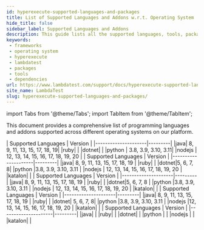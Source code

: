```yaml
---
id: hyperexecute-supported-languages-and-packages
title: List of Supported Languages and Addons w.r.t. Operating System
hide_title: false
sidebar_label: Supported Languages and Addons
description: This guide lists all the supported languages, tools, packages and frameworks along with their versions that are compatible with different supported operating system - windows, linux and macOS
keywords:
 - frameworks
 - operating system
 - hyperexecute
 - lambdatest
 - packages
 - tools
 - dependencies
url: https://www.lambdatest.com/support/docs/hyperexecute-supported-languages-and-packages/
site_name: LambdaTest
slug: hyperexecute-supported-languages-and-packages/
---
```


import Tabs from '@theme/Tabs';
import TabItem from '@theme/TabItem';

<script type="application/ld+json"
      dangerouslySetInnerHTML={{ __html: JSON.stringify({
       "@context": "https://schema.org",
        "@type": "BreadcrumbList",
        "itemListElement": [{
          "@type": "ListItem",
          "position": 1,
          "name": "Home",
          "item": "https://www.lambdatest.com"
        },{
          "@type": "ListItem",
          "position": 2,
          "name": "Support",
          "item": "https://www.lambdatest.com/support/docs/"
        },{
          "@type": "ListItem",
          "position": 3,
          "name": "Supported Languages and Addons ",
          "item": "https://www.lambdatest.com/support/docs/hyperexecute-supported-languages-and-packages/"
        }]
      })
    }}
></script>
This document provides a comprehensive list of programming languages and addons supported across different operating systems on our platform.

<Tabs className="docs__val">

<TabItem value="linux" label="Linux" default>
| Supported Languages | Version |
|---------------------|---------|
|java| 8, 9, 11, 13, 15, 17, 18, 19|
|ruby| |
|dotnet| |
|python | 3.8, 3.9, 3.10, 3.11|
|nodejs | 12, 13, 14, 15, 16, 17, 18, 19, 20 |

</TabItem>

<TabItem value="windows" label="Windows" default>
    <Tabs className="docs__val">
        <TabItem value="win10" label="Windows 10" default>
            | Supported Languages | Version |
            |---------------------|---------|
            |java| 8, 9, 11, 13, 15, 17, 18, 19 |
            |ruby| |
            |dotnet|5, 6, 7, 8|
            |python |3.8, 3.9, 3.10, 3.11 |
            |nodejs | 12, 13, 14, 15, 16, 17, 18, 19, 20 |
            |katalon| |
        </TabItem>
        <TabItem value="win11" label="Windows 11" default>
            | Supported Languages | Version |
            |---------------------|---------|
            |java| 8, 9, 11, 13, 15, 17, 18, 19 |
            |ruby| |
            |dotnet|5, 6, 7, 8 |
            |python |3.8, 3.9, 3.10, 3.11 |
            |nodejs | 12, 13, 14, 15, 16, 17, 18, 19, 20 |
            |katalon| |
        </TabItem>
    </Tabs>
</TabItem>

<TabItem value="mac" label="macOS" default>
    <Tabs className="docs__val">
        <TabItem value="mac12" label="macOS 12" default>
            | Supported Languages | Version |
            |---------------------|---------|
            |java| 8, 9, 11, 13, 15, 17, 18, 19 |
            |ruby| |
            |dotnet| 5, 6, 7, 8|
            |python |3.8, 3.9, 3.10, 3.11  |
            |nodejs |12, 13, 14, 15, 16, 17, 18, 19, 20 |
            |katalon| |
        </TabItem>
        <TabItem value="mac13" label="macOS 13" default>
            | Supported Languages | Version |
            |---------------------|---------|
            |java| |
            |ruby| |
            |dotnet| |
            |python | |
            |nodejs | |
            |katalon| |
        </TabItem>
    </Tabs>
</TabItem>

</Tabs>